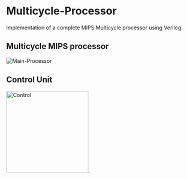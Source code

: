 # Multicycle-Processor
Implementation of a complete MIPS Multicycle processor using Verilog
## Multicycle MIPS processor
![Main-Processor](https://github.com/KeshavBaldeva/Multicycle-Processor/assets/152970391/f4a9920d-16f9-4066-9999-e18cfddfcefc)
## Control Unit
<img width="219" alt="Control" src="https://github.com/KeshavBaldeva/Multicycle-Processor/assets/152970391/6a8e0c1c-6075-42a2-bf28-5a3930c23884">.
